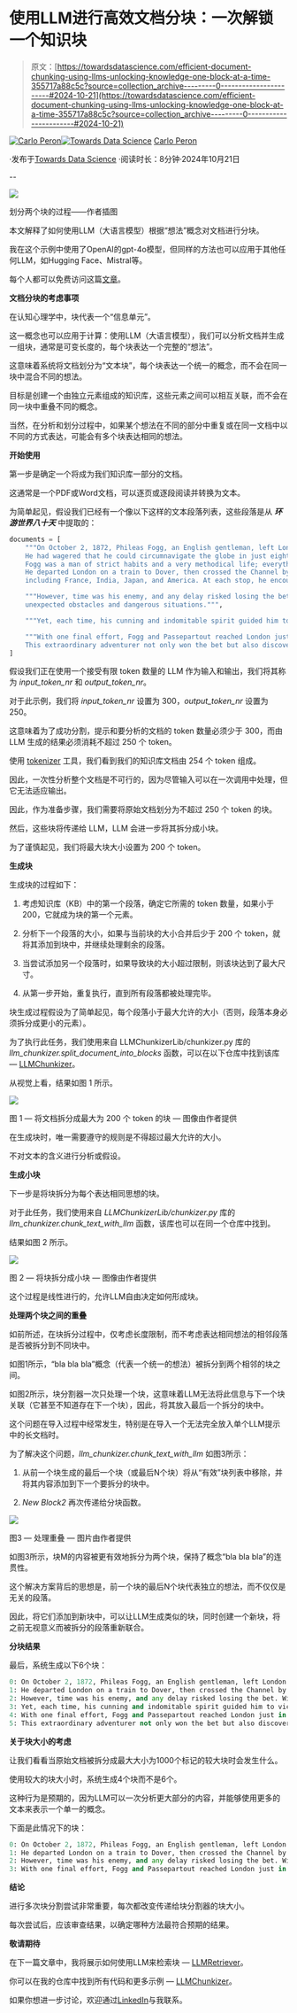 # 使用LLM进行高效文档分块：一次解锁一个知识块

> 原文：[https://towardsdatascience.com/efficient-document-chunking-using-llms-unlocking-knowledge-one-block-at-a-time-355717a88c5c?source=collection_archive---------0-----------------------#2024-10-21](https://towardsdatascience.com/efficient-document-chunking-using-llms-unlocking-knowledge-one-block-at-a-time-355717a88c5c?source=collection_archive---------0-----------------------#2024-10-21)

[](https://medium.com/@peronc79?source=post_page---byline--355717a88c5c--------------------------------)[![Carlo Peron](../Images/e6db9521113aa6a2dd43b0b2aa6687b5.png)](https://medium.com/@peronc79?source=post_page---byline--355717a88c5c--------------------------------)[](https://towardsdatascience.com/?source=post_page---byline--355717a88c5c--------------------------------)[![Towards Data Science](../Images/a6ff2676ffcc0c7aad8aaf1d79379785.png)](https://towardsdatascience.com/?source=post_page---byline--355717a88c5c--------------------------------) [Carlo Peron](https://medium.com/@peronc79?source=post_page---byline--355717a88c5c--------------------------------)

·发布于[Towards Data Science](https://towardsdatascience.com/?source=post_page---byline--355717a88c5c--------------------------------) ·阅读时长：8分钟·2024年10月21日

--

![](../Images/8d39f802c75bb432d069186938148b8c.png)

划分两个块的过程——作者插图

本文解释了如何使用LLM（大语言模型）根据“想法”概念对文档进行分块。

我在这个示例中使用了OpenAI的gpt-4o模型，但同样的方法也可以应用于其他任何LLM，如Hugging Face、Mistral等。

每个人都可以免费访问这篇[文章](https://medium.com/@peronc79/355717a88c5c?sk=1cc4e46c40708d5057d54da391035cfa)。

**文档分块的考虑事项**

在认知心理学中，块代表一个“信息单元”。

这一概念也可以应用于计算：使用LLM（大语言模型），我们可以分析文档并生成一组块，通常是可变长度的，每个块表达一个完整的“想法”。

这意味着系统将文档划分为“文本块”，每个块表达一个统一的概念，而不会在同一块中混合不同的想法。

目标是创建一个由独立元素组成的知识库，这些元素之间可以相互关联，而不会在同一块中重叠不同的概念。

当然，在分析和划分过程中，如果某个想法在不同的部分中重复或在同一文档中以不同的方式表达，可能会有多个块表达相同的想法。

**开始使用**

第一步是确定一个将成为我们知识库一部分的文档。

这通常是一个PDF或Word文档，可以逐页或逐段阅读并转换为文本。

为简单起见，假设我们已经有一个像以下这样的文本段落列表，这些段落是从 ***环游世界八十天*** 中提取的：

```py
documents = [
    """On October 2, 1872, Phileas Fogg, an English gentleman, left London for an extraordinary journey. 
    He had wagered that he could circumnavigate the globe in just eighty days. 
    Fogg was a man of strict habits and a very methodical life; everything was planned down to the smallest detail, and nothing was left to chance.
    He departed London on a train to Dover, then crossed the Channel by ship. His journey took him through many countries, 
    including France, India, Japan, and America. At each stop, he encountered various people and faced countless adventures, but his determination never wavered.""",

    """However, time was his enemy, and any delay risked losing the bet. With the help of his faithful servant Passepartout, Fogg had to face 
    unexpected obstacles and dangerous situations.""",

    """Yet, each time, his cunning and indomitable spirit guided him to victory, while the world watched in disbelief.""",

    """With one final effort, Fogg and Passepartout reached London just in time to prove that they had completed their journey in less than eighty days. 
    This extraordinary adventurer not only won the bet but also discovered that the true treasure was the friendship and experiences he had accumulated along the way."""
]
```

假设我们正在使用一个接受有限 token 数量的 LLM 作为输入和输出，我们将其称为 *input_token_nr* 和 *output_token_nr*。

对于此示例，我们将 *input_token_nr* 设置为 300，*output_token_nr* 设置为 250。

这意味着为了成功分割，提示和要分析的文档的 token 数量必须少于 300，而由 LLM 生成的结果必须消耗不超过 250 个 token。

使用 [tokenizer](https://platform.openai.com/tokenizer) 工具，我们看到我们的知识库文档由 254 个 token 组成。

因此，一次性分析整个文档是不可行的，因为尽管输入可以在一次调用中处理，但它无法适应输出。

因此，作为准备步骤，我们需要将原始文档划分为不超过 250 个 token 的块。

然后，这些块将传递给 LLM，LLM 会进一步将其拆分成小块。

为了谨慎起见，我们将最大块大小设置为 200 个 token。

**生成块**

生成块的过程如下：

1.  考虑知识库（KB）中的第一个段落，确定它所需的 token 数量，如果小于 200，它就成为块的第一个元素。

1.  分析下一个段落的大小，如果与当前块的大小合并后少于 200 个 token，就将其添加到块中，并继续处理剩余的段落。

1.  当尝试添加另一个段落时，如果导致块的大小超过限制，则该块达到了最大尺寸。

1.  从第一步开始，重复执行，直到所有段落都被处理完毕。

块生成过程假设为了简单起见，每个段落小于最大允许的大小（否则，段落本身必须拆分成更小的元素）。

为了执行此任务，我们使用来自 LLMChunkizerLib/chunkizer.py 库的 *llm_chunkizer.split_document_into_blocks* 函数，可以在以下仓库中找到该库 — [LLMChunkizer](https://github.com/peronc/LLMChunkizer/)。

从视觉上看，结果如图 1 所示。

![](../Images/366d6fb7dc3c658b31fa9d0481492dca.png)

图 1 — 将文档拆分成最大为 200 个 token 的块 — 图像由作者提供

在生成块时，唯一需要遵守的规则是不得超过最大允许的大小。

不对文本的含义进行分析或假设。

**生成小块**

下一步是将块拆分为每个表达相同思想的块。

对于此任务，我们使用来自 *LLMChunkizerLib/chunkizer.py* 库的 *llm_chunkizer.chunk_text_with_llm* 函数，该库也可以在同一个仓库中找到。

结果如图 2 所示。

![](../Images/d38ce011f33c722eaeb5e5dea015397a.png)

图 2 — 将块拆分成小块 — 图像由作者提供

这个过程是线性进行的，允许LLM自由决定如何形成块。

**处理两个块之间的重叠**

如前所述，在块拆分过程中，仅考虑长度限制，而不考虑表达相同想法的相邻段落是否被拆分到不同块中。

如图1所示，“bla bla bla”概念（代表一个统一的想法）被拆分到两个相邻的块之间。

如图2所示，块分割器一次只处理一个块，这意味着LLM无法将此信息与下一个块关联（它甚至不知道存在下一个块），因此，将其放入最后一个拆分的块中。

这个问题在导入过程中经常发生，特别是在导入一个无法完全放入单个LLM提示中的长文档时。

为了解决这个问题，*llm_chunkizer.chunk_text_with_llm* 如图3所示：

1.  从前一个块生成的最后一个块（或最后N个块）将从“有效”块列表中移除，并将其内容添加到下一个要拆分的块中。

1.  *New Block2* 再次传递给分块函数。

![](../Images/17201eb773dba1ba31362002dc138ad4.png)

图3 — 处理重叠 — 图片由作者提供

如图3所示，块M的内容被更有效地拆分为两个块，保持了概念“bla bla bla”的连贯性。

这个解决方案背后的思想是，前一个块的最后N个块代表独立的想法，而不仅仅是无关的段落。

因此，将它们添加到新块中，可以让LLM生成类似的块，同时创建一个新块，将之前无视意义而被拆分的段落重新联合。

**分块结果**

最后，系统生成以下6个块：

```py
0: On October 2, 1872, Phileas Fogg, an English gentleman, left London for an extraordinary journey. He had wagered that he could circumnavigate the globe in just eighty days. Fogg was a man of strict habits and a very methodical life; everything was planned down to the smallest detail, and nothing was left to chance.  
1: He departed London on a train to Dover, then crossed the Channel by ship. His journey took him through many countries, including France, India, Japan, and America. At each stop, he encountered various people and faced countless adventures, but his determination never wavered.  
2: However, time was his enemy, and any delay risked losing the bet. With the help of his faithful servant Passepartout, Fogg had to face unexpected obstacles and dangerous situations.  
3: Yet, each time, his cunning and indomitable spirit guided him to victory, while the world watched in disbelief.  
4: With one final effort, Fogg and Passepartout reached London just in time to prove that they had completed their journey in less than eighty days.  
5: This extraordinary adventurer not only won the bet but also discovered that the true treasure was the friendship and experiences he had accumulated along the way.
```

**关于块大小的考虑**

让我们看看当原始文档被拆分成最大大小为1000个标记的较大块时会发生什么。

使用较大的块大小时，系统生成4个块而不是6个。

这种行为是预期的，因为LLM可以一次分析更大部分的内容，并能够使用更多的文本来表示一个单一的概念。

下面是此情况下的块：

```py
0: On October 2, 1872, Phileas Fogg, an English gentleman, left London for an extraordinary journey. He had wagered that he could circumnavigate the globe in just eighty days. Fogg was a man of strict habits and a very methodical life; everything was planned down to the smallest detail, and nothing was left to chance.  
1: He departed London on a train to Dover, then crossed the Channel by ship. His journey took him through many countries, including France, India, Japan, and America. At each stop, he encountered various people and faced countless adventures, but his determination never wavered.  
2: However, time was his enemy, and any delay risked losing the bet. With the help of his faithful servant Passepartout, Fogg had to face unexpected obstacles and dangerous situations. Yet, each time, his cunning and indomitable spirit guided him to victory, while the world watched in disbelief.  
3: With one final effort, Fogg and Passepartout reached London just in time to prove that they had completed their journey in less than eighty days. This extraordinary adventurer not only won the bet but also discovered that the true treasure was the friendship and experiences he had accumulated along the way.
```

**结论**

进行多次块分割尝试非常重要，每次都改变传递给块分割器的块大小。

每次尝试后，应该审查结果，以确定哪种方法最符合预期的结果。

**敬请期待**

在下一篇文章中，我将展示如何使用LLM来检索块 — [LLMRetriever](https://github.com/peronc/LLMRetriever)。

你可以在我的仓库中找到所有代码和更多示例 — [LLMChunkizer](https://github.com/peronc/LLMChunkizer/)。

如果你想进一步讨论，欢迎通过[LinkedIn](https://www.linkedin.com/in/carlo-peron)与我联系。
